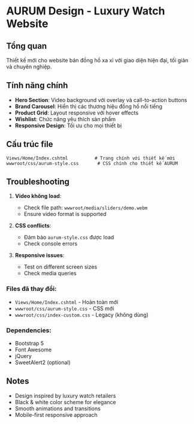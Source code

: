 # AURUM Design - Luxury Watch Website

## Tổng quan
Thiết kế mới cho website bán đồng hồ xa xỉ với giao diện hiện đại, tối giản và chuyên nghiệp.

## Tính năng chính
- **Hero Section**: Video background với overlay và call-to-action buttons
- **Brand Carousel**: Hiển thị các thương hiệu đồng hồ nổi tiếng
- **Product Grid**: Layout responsive với hover effects
- **Wishlist**: Chức năng yêu thích sản phẩm
- **Responsive Design**: Tối ưu cho mọi thiết bị

## Cấu trúc file
```
Views/Home/Index.cshtml          # Trang chính với thiết kế mới
wwwroot/css/aurum-style.css       # CSS chính cho thiết kế AURUM
```

## Troubleshooting
1. **Video không load**: 
   - Check file path: `wwwroot/media/sliders/demo.webm`
   - Ensure video format is supported

2. **CSS conflicts**:
   - Đảm bảo `aurum-style.css` được load
   - Check console errors

3. **Responsive issues**:
   - Test on different screen sizes
   - Check media queries

### Files đã thay đổi:
- `Views/Home/Index.cshtml` - Hoàn toàn mới
- `wwwroot/css/aurum-style.css` - CSS mới
- `wwwroot/css/index-custom.css` - Legacy (không dùng)

### Dependencies:
- Bootstrap 5
- Font Awesome
- jQuery
- SweetAlert2 (optional)

## Notes
- Design inspired by luxury watch retailers
- Black & white color scheme for elegance
- Smooth animations and transitions
- Mobile-first responsive approach
